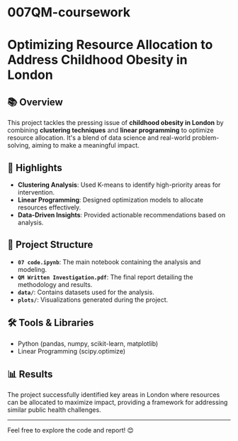 # 007QM-coursework
# Optimizing Resource Allocation to Address Childhood Obesity in London  

## 📚 Overview  
This project tackles the pressing issue of **childhood obesity in London** by combining **clustering techniques** and **linear programming** to optimize resource allocation. It's a blend of data science and real-world problem-solving, aiming to make a meaningful impact.  

## 🚀 Highlights  
- **Clustering Analysis**: Used K-means to identify high-priority areas for intervention.  
- **Linear Programming**: Designed optimization models to allocate resources effectively.  
- **Data-Driven Insights**: Provided actionable recommendations based on analysis.  

## 📂 Project Structure  
- **`07 code.ipynb`**: The main notebook containing the analysis and modeling.  
- **`QM Written Investigation.pdf`**: The final report detailing the methodology and results.  
- **`data/`**: Contains datasets used for the analysis.  
- **`plots/`**: Visualizations generated during the project.  

## 🛠️ Tools & Libraries  
- Python (pandas, numpy, scikit-learn, matplotlib)  
- Linear Programming (scipy.optimize)  

## 📊 Results  
The project successfully identified key areas in London where resources can be allocated to maximize impact, providing a framework for addressing similar public health challenges.  

---  

Feel free to explore the code and report!  😊
